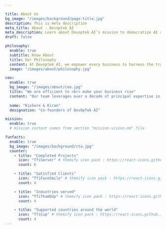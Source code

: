 ```yaml
---

title: About Us
bg_image: "/images/background/page-title.jpg"
description: This is meta description
meta_title: About - Devoptek AI
meta_description: Learn about Devoptek AI’s mission to democratize AI and cloud technology, making advanced tools accessible to all. Get started now!
draft: false

philosophy:
  enable: true
  subtitle: Know About
  title: Our Philosophy
  content: At Devoptek AI, we empower every business to harness the transformative power of AI and cloud operations. Our mission is to democratise cutting-edge technology, making it affordable and accessible across industries, ensuring that businesses of all sizes can innovate, scale, and thrive. We are committed to breaking down barriers to advanced technology, providing tools that are both powerful and user-friendly. By integrating AI seamlessly into daily operations, we aim to boost efficiency, enhance decision-making, and drive competitive advantage for our clients.
  image: "/images/about/philosophy.jpg"

ceo:
  enable: true
  bg_image: "/images/about/ceo.jpg"
  title: "We are efficient to <br> make your business rise"
  content: "Our team leverages over a decade of principal expertise in ML pipelines, infrastructure, automation, custom LLM solutions, coupled with extensive DevOps/SRE and Cloud architect roles, to lead teams and drive companies towards operational excellence and advancement in the Cloud Deployment and LLM integration "
 
  name: "Kishore & Kiran"
  designation: "Co-founders of DevOpTek AI"

mission:
  enable: true
  # mission content comes from section "mission-vision.md" file

funfacts:
  enable: true
  bg_image: "/images/background/cta.jpg"
  counter:
    - title: "Completed Projects"
      icon: "TfiServer" # themify icon pack : https://react-icons.github.io/react-icons/icons/tfi/
      count: 6

    - title: "Satisfied Clients"
      icon: "TfiFaceSmile" # themify icon pack : https://react-icons.github.io/react-icons/icons/tfi/
      count: 4

    - title: "Industries served"
      icon: "TfiThumbUp" # themify icon pack : https://react-icons.github.io/react-icons/icons/tfi/
      count: 4

    - title: "Supported countries around the world"
      icon: "TfiCup" # themify icon pack : https://react-icons.github.io/react-icons/icons/tfi/
      count: 4
---
```


